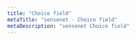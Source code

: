 ```yaml
---
title: "Choice field"
metaTitle: "sensenet - Choice field"
metaDescription: "sensenet Choice field"
---
```


